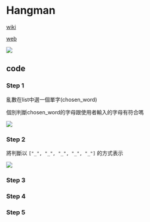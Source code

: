 # Hangman

[wiki](https://en.wikipedia.org/wiki/Hangman_(game))

[web](https://hangmanwordgame.com/?fca=1&success=0#/)

![](https://i.imgur.com/RojI5hR.png)


## code

### Step 1 

亂數在list中選一個單字(chosen_word)

個別判斷chosen_word的字母跟使用者輸入的字母有符合嗎

![](https://i.imgur.com/bym4hjz.png)

### Step 2

將判斷以 ```["_", "_", "_", "_", "_"]``` 的方式表示

![](https://i.imgur.com/OdNaIat.png)

### Step 3

### Step 4

### Step 5